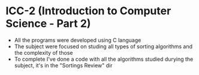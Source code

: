 # ICC-2 (Introduction to Computer Science - Part 2)
- All the programs were developed using C language
- The subject were focused on studing all types of sorting algorithms and the complexity of those
- To complete I've done a code with all the algorithms studied durying the subject, it's in the "Sortings Review" dir
